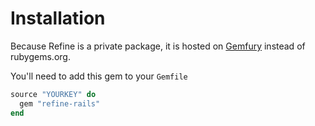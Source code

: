 # Installation

Because Refine is a private package, it is hosted on [Gemfury](https://gemfury.com/) instead of rubygems.org.

You'll need to add this gem to your `Gemfile`

```ruby 
source "YOURKEY" do
  gem "refine-rails"
end
``` 

